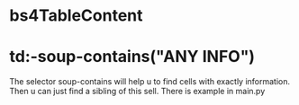 # bs4TableContent
# td:-soup-contains("ANY INFO")
The selector soup-contains will help u to find cells with exactly information. Then u can just find a sibling of this sell. There is example in main.py
